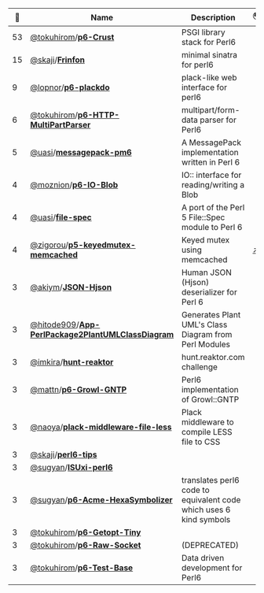 |:star2: | Name | Description | 🌍|
|---|---|---|---|
|53|[@tokuhirom](https://github.com/tokuhirom)/[**p6-Crust**](https://github.com/tokuhirom/p6-Crust)|PSGI library stack for Perl6||
|15|[@skaji](https://github.com/skaji)/[**Frinfon**](https://github.com/skaji/Frinfon)|minimal sinatra for perl6||
|9|[@lopnor](https://github.com/lopnor)/[**p6-plackdo**](https://github.com/lopnor/p6-plackdo)|plack-like web interface for perl6||
|6|[@tokuhirom](https://github.com/tokuhirom)/[**p6-HTTP-MultiPartParser**](https://github.com/tokuhirom/p6-HTTP-MultiPartParser)|multipart/form-data parser for Perl6||
|5|[@uasi](https://github.com/uasi)/[**messagepack-pm6**](https://github.com/uasi/messagepack-pm6)|A MessagePack implementation written in Perl 6||
|4|[@moznion](https://github.com/moznion)/[**p6-IO-Blob**](https://github.com/moznion/p6-IO-Blob)|IO:: interface for reading/writing a Blob||
|4|[@uasi](https://github.com/uasi)/[**file-spec**](https://github.com/uasi/file-spec)|A port of the Perl 5 File::Spec module to Perl 6||
|4|[@zigorou](https://github.com/zigorou)/[**p5-keyedmutex-memcached**](https://github.com/zigorou/p5-keyedmutex-memcached)|Keyed mutex using memcached|[:arrow_upper_right:](http://d.hatena.ne.jp/ZIGOROu/)|
|3|[@akiym](https://github.com/akiym)/[**JSON-Hjson**](https://github.com/akiym/JSON-Hjson)|Human JSON (Hjson) deserializer for Perl 6||
|3|[@hitode909](https://github.com/hitode909)/[**App-PerlPackage2PlantUMLClassDiagram**](https://github.com/hitode909/App-PerlPackage2PlantUMLClassDiagram)|Generates Plant UML's Class Diagram from Perl Modules||
|3|[@imkira](https://github.com/imkira)/[**hunt-reaktor**](https://github.com/imkira/hunt-reaktor)|hunt.reaktor.com challenge||
|3|[@mattn](https://github.com/mattn)/[**p6-Growl-GNTP**](https://github.com/mattn/p6-Growl-GNTP)|Perl6 implementation of Growl::GNTP||
|3|[@naoya](https://github.com/naoya)/[**plack-middleware-file-less**](https://github.com/naoya/plack-middleware-file-less)|Plack middleware to compile LESS file to CSS||
|3|[@skaji](https://github.com/skaji)/[**perl6-tips**](https://github.com/skaji/perl6-tips)|||
|3|[@sugyan](https://github.com/sugyan)/[**ISUxi-perl6**](https://github.com/sugyan/ISUxi-perl6)|||
|3|[@sugyan](https://github.com/sugyan)/[**p6-Acme-HexaSymbolizer**](https://github.com/sugyan/p6-Acme-HexaSymbolizer)|translates perl6 code to equivalent code which uses 6 kind symbols||
|3|[@tokuhirom](https://github.com/tokuhirom)/[**p6-Getopt-Tiny**](https://github.com/tokuhirom/p6-Getopt-Tiny)|||
|3|[@tokuhirom](https://github.com/tokuhirom)/[**p6-Raw-Socket**](https://github.com/tokuhirom/p6-Raw-Socket)|(DEPRECATED)||
|3|[@tokuhirom](https://github.com/tokuhirom)/[**p6-Test-Base**](https://github.com/tokuhirom/p6-Test-Base)|Data driven development for Perl6||


